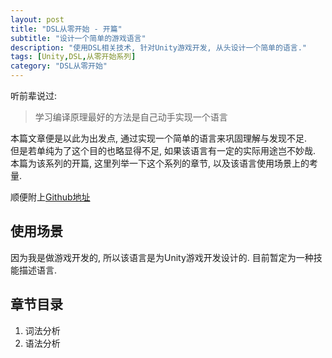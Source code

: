```yaml
---
layout: post
title: "DSL从零开始 - 开篇"
subtitle: "设计一个简单的游戏语言"
description: "使用DSL相关技术, 针对Unity游戏开发, 从头设计一个简单的语言."
tags: [Unity,DSL,从零开始系列]
category: "DSL从零开始"
---
```


听前辈说过:

> 学习编译原理最好的方法是自己动手实现一个语言

本篇文章便是以此为出发点, 通过实现一个简单的语言来巩固理解与发现不足.   
但是若单纯为了这个目的也略显得不足, 如果该语言有一定的实际用途岂不妙哉.   
本篇为该系列的开篇, 这里列举一下这个系列的章节, 以及该语言使用场景上的考量. 

顺便附上[Github地址]()

## 使用场景

因为我是做游戏开发的, 所以该语言是为Unity游戏开发设计的. 目前暂定为一种技能描述语言.

## 章节目录

1. 词法分析
2. 语法分析